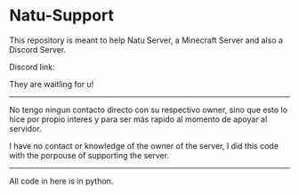 # Natu-Support
This repository is meant to help Natu Server, a Minecraft Server and also a Discord Server.

Discord link:

They are waitling for u!
***
No tengo ningun contacto directo con su respectivo owner, sino que esto lo hice por propio interes y para ser más rapido al momento de apoyar al servidor.

I have no contact or knowledge of the owner of the server, I did this code with the porpouse of supporting the server.

***
All code in here is in python.
